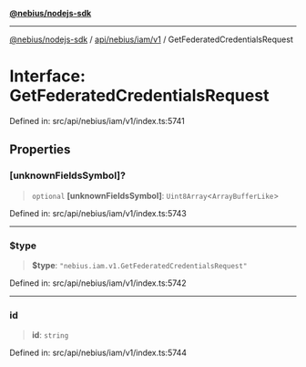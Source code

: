 [**@nebius/nodejs-sdk**](../../../../../README.md)

---

[@nebius/nodejs-sdk](../../../../../README.md) / [api/nebius/iam/v1](../README.md) / GetFederatedCredentialsRequest

# Interface: GetFederatedCredentialsRequest

Defined in: src/api/nebius/iam/v1/index.ts:5741

## Properties

### \[unknownFieldsSymbol\]?

> `optional` **\[unknownFieldsSymbol\]**: `Uint8Array`\<`ArrayBufferLike`\>

Defined in: src/api/nebius/iam/v1/index.ts:5743

---

### $type

> **$type**: `"nebius.iam.v1.GetFederatedCredentialsRequest"`

Defined in: src/api/nebius/iam/v1/index.ts:5742

---

### id

> **id**: `string`

Defined in: src/api/nebius/iam/v1/index.ts:5744
